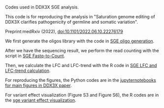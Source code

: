 Codes used in DDX3X SGE analysis.

This code is for reproducing the analysis in "Saturation genome editing of DDX3X clarifies pathogenicity of germline and
somatic variation". 

Preprint:medRxiv (2022), [doi:10.1101/2022.06.10.22276179](https://www.medrxiv.org/content/10.1101/2022.06.10.22276179v1)

We first generate the oligos library with the code in [SGE oligo generation](https://github.com/HurlesGroupSanger/Saturation_Genome_Editing/tree/main/Codes/SGE%20oligo%20generation).

After we have the sequencing result, we perform the read counting with the script in [SGE Fastq-to-Count](https://github.com/HurlesGroupSanger/Saturation_Genome_Editing/tree/main/Codes/SGE%20Fastq-to-Count).

Then, we calculate the LFC and LFC-trend with the R code in [SGE LFC and LFC-trend calculation](https://github.com/HurlesGroupSanger/Saturation_Genome_Editing/tree/main/Codes/SGE%20LFC%20and%20LFC-trend%20calculation/LFC-trend).

For reproducing the figures, the Python codes are in the [jupyternotebooks for main figures in DDX3X paper](https://github.com/HurlesGroupSanger/Saturation_Genome_Editing/tree/main/Codes/jupyternotebooks%20for%20main%20figures%20in%20DDX3X%20paper).

For variant effect visualization (Figure S3 and Figure S6), the R codes are in the [sge variant effect visualization](https://github.com/HurlesGroupSanger/Saturation_Genome_Editing/tree/main/Codes/sge%20variant%20effect%20visualization).

